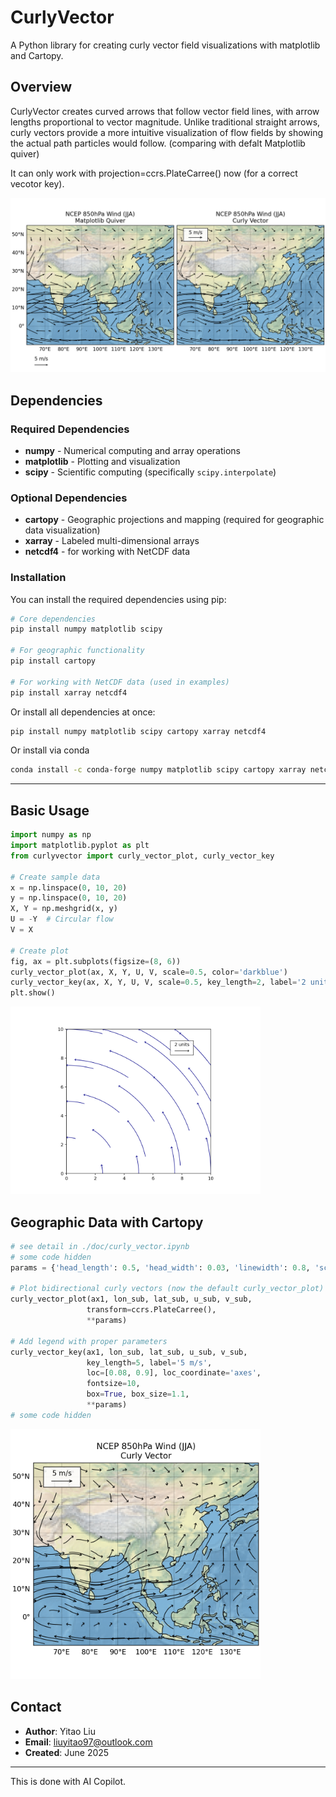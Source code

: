 # CurlyVector

A Python library for creating curly vector field visualizations with matplotlib and Cartopy.

## Overview

CurlyVector creates curved arrows that follow vector field lines, with arrow lengths proportional to vector magnitude. Unlike traditional straight arrows, curly vectors provide a more intuitive visualization of flow fields by showing the actual path particles would follow. (comparing with defalt Matplotlib quiver)

It can only work with projection=ccrs.PlateCarree() now (for a correct vecotor key).

![Geo Curly Vector Example](./doc/quiver_NCEP_850hPa_JJA_compare.png)

## Dependencies

### Required Dependencies
- **numpy** - Numerical computing and array operations
- **matplotlib** - Plotting and visualization
- **scipy** - Scientific computing (specifically `scipy.interpolate`)

### Optional Dependencies
- **cartopy** - Geographic projections and mapping (required for geographic data visualization)
- **xarray** - Labeled multi-dimensional arrays 
- **netcdf4** - for working with NetCDF data

### Installation

You can install the required dependencies using pip:

```bash
# Core dependencies
pip install numpy matplotlib scipy

# For geographic functionality
pip install cartopy

# For working with NetCDF data (used in examples)
pip install xarray netcdf4
```

Or install all dependencies at once:
```bash
pip install numpy matplotlib scipy cartopy xarray netcdf4
```

Or install via conda
```bash
conda install -c conda-forge numpy matplotlib scipy cartopy xarray netcdf4
```

---

## Basic Usage

```python
import numpy as np
import matplotlib.pyplot as plt
from curlyvector import curly_vector_plot, curly_vector_key

# Create sample data
x = np.linspace(0, 10, 20)
y = np.linspace(0, 10, 20)
X, Y = np.meshgrid(x, y)
U = -Y  # Circular flow
V = X

# Create plot
fig, ax = plt.subplots(figsize=(8, 6))
curly_vector_plot(ax, X, Y, U, V, scale=0.5, color='darkblue')
curly_vector_key(ax, X, Y, U, V, scale=0.5, key_length=2, label='2 units')
plt.show()
```


<img src="./doc/curly_vector_example.png" alt="Curly Vector Example" width="400"/>


## Geographic Data with Cartopy

```Python
# see detail in ./doc/curly_vector.ipynb
# some code hidden
params = {'head_length': 0.5, 'head_width': 0.03, 'linewidth': 0.8, 'scale': 1.5, 'color': 'k'}

# Plot bidirectional curly vectors (now the default curly_vector_plot)
curly_vector_plot(ax1, lon_sub, lat_sub, u_sub, v_sub, 
                 transform=ccrs.PlateCarree(), 
                 **params)

# Add legend with proper parameters
curly_vector_key(ax1, lon_sub, lat_sub, u_sub, v_sub, 
                 key_length=5, label='5 m/s', 
                 loc=[0.08, 0.9], loc_coordinate='axes', 
                 fontsize=10, 
                 box=True, box_size=1.1, 
                 **params)
# some code hidden
```
<img src="./doc/quiver_NCEP_850hPa_JJA_1fig.png" alt="Geo Curly Vector Example" width="400"/>

## Contact

- **Author**: Yitao Liu
- **Email**: liuyitao97@outlook.com
- **Created**: June 2025

---

This is done with AI Copilot.

